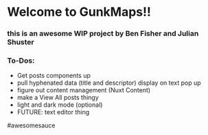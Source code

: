 # **Welcome to GunkMaps!!**

### this is an awesome WIP project by Ben Fisher and Julian Shuster

### To-Dos:
* Get posts components up
* pull hyphenated data (title and descriptor) display on text pop up
* figure out content management (Nuxt Content)
* make a View All posts thingy
* light and dark mode (optional)
* FUTURE: text editor thing




#awesomesauce